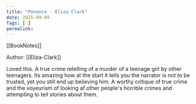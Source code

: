 ```yaml
---
title: "Penance - Eliza Clark"
date: 2025-09-09
Tags: [ ]
permalink:
---
```

[[BookNotes]]

Author: [[Eliza-Clark]]

Loved this. A true crime retelling of a murder of a teenage girl by other teenagers. Its amazing how at the start it tells you the narrator is not to be trusted, yet you still end up believing him. A worthy critique of true crime and the voyeurism of looking af other people's horrible crimes and attempting to tell stories about them.
